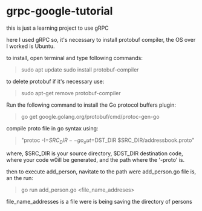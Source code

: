 # grpc-google-tutorial
this is just a  learning project to use gRPC


here I used gRPC so,  it's necessary to install  protobuf compiler,  the OS over  I worked is Ubuntu.

to install, open terminal and type following commands:

>sudo apt update
>sudo install protobuf-compiler

to delete protobuf if it's necessary use:

>sudo apt-get remove protobuf-compiler


Run the following command to install the Go protocol buffers plugin:

>go get google.golang.org/protobuf/cmd/protoc-gen-go

compile proto file in go syntax using:

> "protoc -I=$SRC_DIR --go_out=$DST_DIR $SRC_DIR/addressbook.proto"

where, $SRC_DIR is your source directory, $DST_DIR destination code, where your code w0ill be generated, and the path where the '-proto' is.

then to execute add_person, navitate to the path were add_person.go file is, an the run:

>go run add_person.go <file_name_addreses>

file_name_addresses is a file were  is being saving the directory of persons